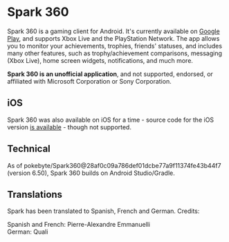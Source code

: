 Spark 360
=========

Spark 360 is a gaming client for Android. It's currently available on [Google Play](https://play.google.com/store/apps/details?id=com.akop.bach), and supports Xbox Live and the PlayStation Network. The app allows you to monitor your achievements, trophies, friends' statuses, and includes many other features, such as trophy/achievement comparisons, messaging (Xbox Live), home screen widgets, notifications, and much more.

**Spark 360 is an unofficial application**, and not supported, endorsed, or affiliated with Microsoft Corporation or Sony Corporation.

iOS
---

Spark 360 was also available on iOS for a time - source code for the iOS version [is available](https://github.com/Melllvar/Spark360-iOS) - though not supported.

Technical
---------

As of pokebyte/Spark360@28af0c09a786def01dcbe77a9f11374fe43b44f7 (version 6.50), Spark 360 builds on Android Studio/Gradle.

Translations
------------

Spark has been translated to Spanish, French and German. Credits:

Spanish and French: Pierre-Alexandre Emmanuelli  
German: Quali
